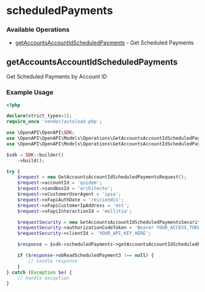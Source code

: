 # scheduledPayments

### Available Operations

* [getAccountsAccountIdScheduledPayments](#getaccountsaccountidscheduledpayments) - Get Scheduled Payments

## getAccountsAccountIdScheduledPayments

Get Scheduled Payments by Account ID

### Example Usage

```php
<?php

declare(strict_types=1);
require_once 'vendor/autoload.php';

use \OpenAPI\OpenAPI\SDK;
use \OpenAPI\OpenAPI\Models\Operations\GetAccountsAccountIdScheduledPaymentsRequest;
use \OpenAPI\OpenAPI\Models\Operations\GetAccountsAccountIdScheduledPaymentsSecurity;

$sdk = SDK::builder()
    ->build();

try {
    $request = new GetAccountsAccountIdScheduledPaymentsRequest();
    $request->accountId = 'quidem';
    $request->sandboxId = 'architecto';
    $request->xCustomerUserAgent = 'ipsa';
    $request->xFapiAuthDate = 'reiciendis';
    $request->xFapiCustomerIpAddress = 'est';
    $request->xFapiInteractionId = 'mollitia';

    $requestSecurity = new GetAccountsAccountIdScheduledPaymentsSecurity();
    $requestSecurity->authorizationCodeToken = 'Bearer YOUR_ACCESS_TOKEN_HERE';
    $requestSecurity->clientId = 'YOUR_API_KEY_HERE';

    $response = $sdk->scheduledPayments->getAccountsAccountIdScheduledPayments($request, $requestSecurity);

    if ($response->obReadScheduledPayment3 !== null) {
        // handle response
    }
} catch (Exception $e) {
    // handle exception
}
```
